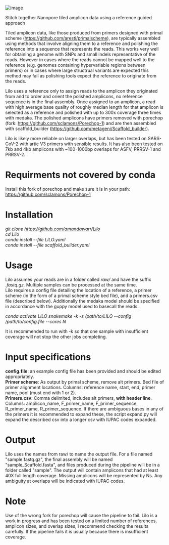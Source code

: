 ![image](https://user-images.githubusercontent.com/12270542/136563821-5c850dcb-eb96-444f-aec1-17f6764d44dd.png)

Stitch together Nanopore tiled amplicon data using a reference guided approach

Tiled amplicon data, like those produced from primers designed with primal scheme (https://github.com/aresti/primalscheme), are typically assembled using methods that involve aligning them to a reference and polishing the reference into a sequence that represents the reads. This works very well for obtaining a genome with SNPs and small indels representative of the reads. However in cases where the reads cannot be mapped well to the reference (e.g. genomes containing hypervariable regions between primers) or in cases where large structrual variants are expected this method may fail as polishing tools expect the reference to originate from the reads.

Lilo uses a reference only to assign reads to the amplicon they originated from and to order and orient the polished amplicons, no reference sequence is in the final assembly. Once assigned to an amplicon, a read with high average base quality of roughly median length for that amplicon is selected as a reference and polished with up to 300x coverage three times with medaka. The polished amplicons have primers removed with porechop (fork: https://github.com/sclamons/Porechop-1) and are then assembled with scaffold_builder (https://github.com/metageni/Scaffold_builder). 

Lilo is likely more reliable on larger overlaps, but has been tested on SARS-CoV-2 with artic V3 primers with sensible results. It has also been tested on 7kb and 4kb amplicons with ~100-1000bp overlaps for ASFV, PRRSV-1 and PRRSV-2.

# Requirments not covered by conda
Install this fork of porechop and make sure it is in your path:
https://github.com/sclamons/Porechop-1

# Installation
*git clone https://github.com/amandawarr/Lilo  
cd Lilo  
conda install --file LILO.yaml  
conda install --file scaffold_builder.yaml*

# Usage
Lilo assumes your reads are in a folder called *raw/* and have the suffix *.fastq.gz.* Multiple samples can be processed at the same time.  
Lilo requires a config file detailing the location of a reference, a primer scheme (in the form of a primal scheme style bed file), and a primers.csv file (described below). Additionally the medaka model should be specified in accordance with the guppy model used to basecall the reads.

*conda activate LILO
snakemake -k -s /path/to/LILO --config /path/to/config.file --cores N*

It is recommended to run with -k so that one sample with insufficient coverage will not stop the other jobs completing.
# Input specifications
**config.file**: an example config file has been provided and should be edited appropriately.  
**Primer scheme**: As output by primal scheme, remove alt primers. Bed file of primer alignment locations. Columns: reference name, start, end, primer name, pool (must end with 1 or 2).  
**Primers.csv**: Comma delimited, includes alt primers, **with header line**. Columns: amplicon_name, F_primer_name, F_primer_sequence, R_primer_name, R_primer_sequence. If there are ambiguous bases in any of the primers it is recommended to expand these, the script expand.py will expand the described csv into a longer csv with IUPAC codes expanded.

# Output
Lilo uses the names from raw/ to name the output file. For a file named "sample.fastq.gz", the final assembly will be named "sample_Scaffold.fasta", and files produced during the pipeline will be in a folder called "sample". The output will contain amplicons that had at least 40X full length coverage. Missing amplicons will be represented by Ns. Any ambiguity at overlaps will be indicated with IUPAC codes.

# Note
Use of the wrong fork for porechop will cause the pipeline to fail.
Lilo is a work in progress and has been tested on a limited number of references, amplicon sizes, and overlap sizes, I recommend checking the results carefully.
If the pipeline fails it is usually because there is insufficient coverage.
